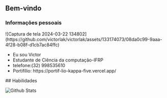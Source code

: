 ## Bem-vindo
### Informações pessoais
<row>
  <col>
  ![Captura de tela 2024-03-22 134802](https://github.com/victorlak/victorlak/assets/133174073/08da0c99-9aaa-4f28-b08f-d1cb7ac84ffc)
  </col>
  <col>
    <ul>
      <li>Eu sou Victor
      <li>Estudante de Ciência da computação-IFRP</li>
      <li>telefone:(32) 998535610</li>
      <li>Portifílio: https://portif-lio-kappa-five.vercel.app/ </li>
    </ul>
  </col>
</row>
## Habilidades





<img
        align="left"
        src="https://github-readme-stats.vercel.app/api/top-langs/?username=victorlak&theme=dark&hide_border=false&include_all_commits=true&count_private=true&layout=compact"
        alt="Github Stats"
      />

